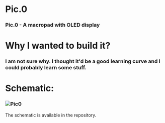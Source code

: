# Pic.0
### **Pic.0** - A macropad with OLED display

# Why I wanted to build it?
### I am not sure why. I thought it'd be a good learning curve and I could probably learn some stuff.

# Schematic:
### ![Pic0](https://user-images.githubusercontent.com/22396923/230156991-69e069d5-f424-4b80-9791-132e59053441.png)
The schematic is available in the repository.
